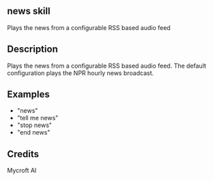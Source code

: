 ## news skill
Plays the news from a configurable RSS based audio feed

## Description 
Plays the news from a configurable RSS based audio feed. The default configuration plays the NPR hourly news broadcast.

## Examples 
* "news"
* "tell me news"
* "stop news"
* "end news"

## Credits 
Mycroft AI

